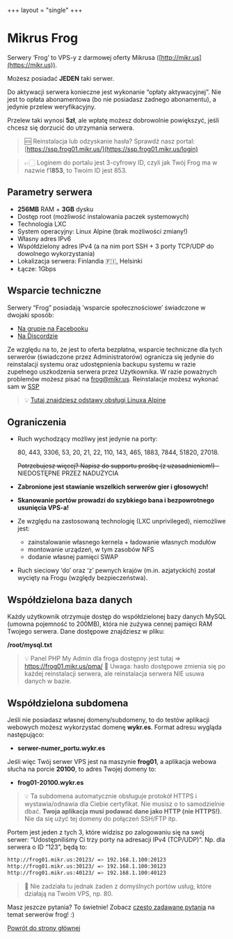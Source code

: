 +++
layout = "single"
+++

# Mikrus Frog

Serwery ‘Frog’ to VPS-y z darmowej oferty Mikrusa ([http://mikr.us](https://mikr.us)).

Możesz posiadać **JEDEN** taki serwer.

Do aktywacji serwera konieczne jest wykonanie “opłaty aktywacyjnej”. Nie jest to opłata abonamentowa (bo nie posiadasz żadnego abonamentu), a jedynie przelew weryfikacyjny.

Przelew taki wynosi **5zł**, ale wpłatę możesz dobrowolnie powiększyć, jeśli chcesz się dorzucić do utrzymania serwera.


> 🆘 Reinstalacja lub odzyskanie hasła? Sprawdź nasz portal: [https://ssp.frog01.mikr.us/](https://ssp.frog01.mikr.us/login)

> 👉🏻 Loginem do portalu jest 3-cyfrowy ID, czyli jak Twój Frog ma w nazwie f1**853**, to Twoim ID jest 853.


## Parametry serwera

- **256MB** RAM + **3GB** dysku
- Dostęp root (możliwość instalowania paczek systemowych)
- Technologia LXC
- System operacyjny: Linux Alpine (brak możliwości zmiany!)
- Własny adres IPv6
- Współdzielony adres IPv4  (a na nim port SSH + 3 porty TCP/UDP do dowolnego wykorzystania)
- Lokalizacja serwera: Finlandia 🇫🇮, Helsinki
- Łącze: 1Gbps

## Wsparcie techniczne

Serwery “Frog” posiadają ’wsparcie społecznościowe’ świadczone w dwojaki sposób:

- [Na grupie na Facebooku](https://mikr.us/facebook)
- [Na Discordzie](https://mikr.us/discord)

Ze względu na to, że jest to oferta bezpłatna, wsparcie techniczne dla tych serwerów (świadczone przez Administratorów) ogranicza się jedynie do reinstalacji systemu oraz udostępnienia backupu systemu w razie zupełnego uszkodzenia serwera przez Użytkownika. W razie poważnych problemów możesz pisać na frog@mikr.us. Reinstalacje możesz wykonać sam w [SSP](https://ssp.frog01.mikr.us/login)

> 💡 [Tutaj znajdziesz odstawy obsługi Linuxa Alpine](alpine)

## Ograniczenia

- Ruch wychodzący możliwy jest jedynie na porty:
    
    80, 443, 3306, 53, 20, 21, 22, 110, 143, 465, 1883, 7844, 51820, 27018.
    
    ~~Potrzebujesz więcej? Napisz do supportu prośbę (z uzasadnieniem!) -~~ NIEDOSTĘPNE PRZEZ NADUŻYCIA
    
- **Zabronione jest stawianie wszelkich serwerów gier i głosowych!**
- **Skanowanie portów prowadzi do szybkiego bana i bezpowrotnego usunięcia VPS-a!**
- Ze względu na zastosowaną technologię (LXC unprivileged), niemożliwe jest:
    - zainstalowanie własnego kernela + ładowanie własnych modułów
    - montowanie urządzeń, w tym zasobów NFS
    - dodanie własnej pamięci SWAP
- Ruch sieciowy ‘do’ oraz ‘z’ pewnych krajów (m.in. azjatyckich) został wycięty na Frogu (względy bezpieczeństwa).



## Współdzielona baza danych

Każdy użytkownik otrzymuje dostęp do współdzielonej bazy danych MySQL (umowna pojemność to 200MB), która nie zużywa cennej pamięci RAM Twojego serwera. Dane dostępowe znajdziesz w pliku:

**/root/mysql.txt**

> 💡 Panel PHP My Admin dla froga dostępny jest tutaj => https://frog01.mikr.us/pma/
> 🛑 Uwaga: hasło dostępowe zmienia się po każdej reinstalacji serwera, ale reinstalacja serwera NIE usuwa danych w bazie.


## **Współdzielona subdomena**

Jeśli nie posiadasz własnej domeny/subdomeny, to do testów aplikacji webowych możesz wykorzystać domenę **wykr.es**. Format adresu wygląda następująco:

- **serwer-numer_portu.wykr.es**

Jeśli więc Twój serwer VPS jest na maszynie **frog01**, a aplikacja webowa słucha na porcie **20100**, to adres Twojej domeny to:

- **frog01-20100.wykr.es**


> 💡 Ta subdomena automatycznie obsługuje protokół HTTPS i wystawia/odnawia dla Ciebie certyfikat. Nie musisz o to samodzielnie dbać. **Twoja aplikacja musi podawać dane jako HTTP (nie HTTPS!).** Nie da się użyć tej domeny do połączeń SSH/FTP itp.


Portem jest jeden z tych 3, które widzisz po zalogowaniu się na swój serwer: “Udostępniliśmy Ci trzy porty na adresacji IPv4 (TCP/UDP)”. Np. dla serwera o ID “123”, będą to:

```bash
http://frog01.mikr.us:20123/ => 192.168.1.100:20123
http://frog01.mikr.us:30123/ => 192.168.1.100:30123
http://frog01.mikr.us:40123/ => 192.168.1.100:40123
```

> 📢 Nie zadziała tu jednak żaden z domyślnych portów usług, które działają na Twoim VPS, np. 80.

Masz jeszcze pytania? To świetnie! Zobacz [często zadawane pytania](faq) na temat serwerów frog! :)

[Powrót do strony głównej](/)